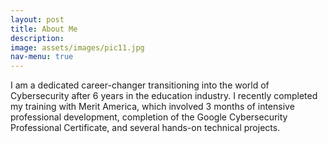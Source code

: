 ```yaml
---
layout: post
title: About Me
description: 
image: assets/images/pic11.jpg
nav-menu: true
---
```


I am a dedicated career-changer transitioning into the world of Cybersecurity after 6 years in the education industry. I recently completed my training with Merit America, which involved 3 months of intensive professional development, completion of the Google Cybersecurity Professional Certificate, and several hands-on technical projects.
